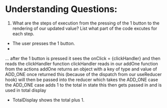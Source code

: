 # Understanding Questions:
1. What are the steps of execution from the pressing of the 1 button to the rendering of our updated value? List what part of the code excutes for each step.
* The user presses the 1 button.
* 
...
after the 1 button is pressed it sees the onClick = {clickHandler} and then reads the clickHandler function
clickHandler reads in our addOne function from the actions
addOne returns an object with a key of type and value of ADD_ONE
once returned this (because of the dispatch from our useReducer hook) will then be passed into the reducer which takes the ADD_ONE case
the ADD_ONE case adds 1 to the total in state
this then gets passed in and is used in total display

* TotalDisplay shows the total plus 1.
